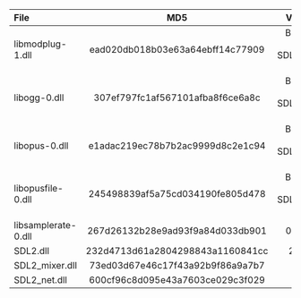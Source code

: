 | File                |               MD5                |            Version            |
|:--------------------|:--------------------------------:|:-----------------------------:|
| libmodplug-1.dll    | ead020db018b03e63a64ebff14c77909 | Bundled with SDL2_mixer 2.6.1 |
| libogg-0.dll        | 307ef797fc1af567101afba8f6ce6a8c | Bundled with SDL2_mixer 2.6.1 |
| libopus-0.dll       | e1adac219ec78b7b2ac9999d8c2e1c94 | Bundled with SDL2_mixer 2.6.1 |
| libopusfile-0.dll   | 245498839af5a75cd034190fe805d478 | Bundled with SDL2_mixer 2.6.1 |
| libsamplerate-0.dll | 267d26132b28e9ad93f9a84d033db901 |            0.1.9-2            |
| SDL2.dll            | 232d4713d61a2804298843a1160841cc |            2.26.2             |
| SDL2_mixer.dll      | 73ed03d67e46c17f43a92b9f86a9a7b7 |             2.6.1             |
| SDL2_net.dll        | 600cf96c8d095e43a7603ce029c3f029 |             2.2.0             |
